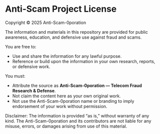 # Anti-Scam Project License

Copyright © 2025 Anti-Scam-0poration

The information and materials in this repository are provided for public awareness, education, and defensive use against fraud and scams.

You are free to:
- Use and share the information for any lawful purpose.
- Reference or build upon the information in your own research, reports, or defensive work.

You must:
- Attribute the source as **Anti-Scam-0poration — Telecom Fraud Research & Defense**.
- Not claim the content here as your own original work.
- Not use the Anti-Scam-0poration name or branding to imply endorsement of your work without permission.

Disclaimer: The information is provided “as is,” without warranty of any kind. The Anti-Scam-0poration and its contributors are not liable for any misuse, errors, or damages arising from use of this material.
